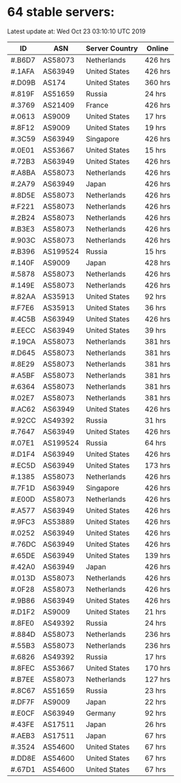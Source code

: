 # 64 stable servers:

Latest update at: Wed Oct 23 03:10:10 UTC 2019

| ID | ASN | Server Country | Online |
| -- | --- | -------------- | ------ |
| #.B6D7 | AS58073 | Netherlands | 426 hrs |
| #.1AFA | AS63949 | United States | 426 hrs |
| #.D09B | AS174 | United States | 360 hrs |
| #.819F | AS51659 | Russia | 24 hrs |
| #.3769 | AS21409 | France | 426 hrs |
| #.0613 | AS9009 | United States | 17 hrs |
| #.8F12 | AS9009 | United States | 19 hrs |
| #.3C59 | AS63949 | Singapore | 426 hrs |
| #.0E01 | AS53667 | United States | 15 hrs |
| #.72B3 | AS63949 | United States | 426 hrs |
| #.A8BA | AS58073 | Netherlands | 426 hrs |
| #.2A79 | AS63949 | Japan | 426 hrs |
| #.8D5E | AS58073 | Netherlands | 426 hrs |
| #.F221 | AS58073 | Netherlands | 426 hrs |
| #.2B24 | AS58073 | Netherlands | 426 hrs |
| #.B3E3 | AS58073 | Netherlands | 426 hrs |
| #.903C | AS58073 | Netherlands | 426 hrs |
| #.B396 | AS199524 | Russia | 15 hrs |
| #.140F | AS9009 | Japan | 428 hrs |
| #.5878 | AS58073 | Netherlands | 426 hrs |
| #.149E | AS58073 | Netherlands | 426 hrs |
| #.82AA | AS35913 | United States | 92 hrs |
| #.F7E6 | AS35913 | United States | 36 hrs |
| #.4C5B | AS63949 | United States | 426 hrs |
| #.EECC | AS63949 | United States | 39 hrs |
| #.19CA | AS58073 | Netherlands | 381 hrs |
| #.D645 | AS58073 | Netherlands | 381 hrs |
| #.8E29 | AS58073 | Netherlands | 381 hrs |
| #.A5BF | AS58073 | Netherlands | 381 hrs |
| #.6364 | AS58073 | Netherlands | 381 hrs |
| #.02E7 | AS58073 | Netherlands | 381 hrs |
| #.AC62 | AS63949 | United States | 426 hrs |
| #.92CC | AS49392 | Russia | 31 hrs |
| #.7647 | AS63949 | United States | 426 hrs |
| #.07E1 | AS199524 | Russia | 64 hrs |
| #.D1F4 | AS63949 | United States | 426 hrs |
| #.EC5D | AS63949 | United States | 173 hrs |
| #.1385 | AS58073 | Netherlands | 426 hrs |
| #.7F1D | AS63949 | Singapore | 426 hrs |
| #.E00D | AS58073 | Netherlands | 426 hrs |
| #.A577 | AS63949 | United States | 426 hrs |
| #.9FC3 | AS53889 | United States | 426 hrs |
| #.0252 | AS63949 | United States | 426 hrs |
| #.76DC | AS63949 | United States | 426 hrs |
| #.65DE | AS63949 | United States | 139 hrs |
| #.42A0 | AS63949 | Japan | 426 hrs |
| #.013D | AS58073 | Netherlands | 426 hrs |
| #.0F28 | AS58073 | Netherlands | 426 hrs |
| #.9B86 | AS63949 | United States | 426 hrs |
| #.D1F2 | AS9009 | United States | 21 hrs |
| #.8FE0 | AS49392 | Russia | 24 hrs |
| #.884D | AS58073 | Netherlands | 236 hrs |
| #.55B3 | AS58073 | Netherlands | 236 hrs |
| #.6826 | AS49392 | Russia | 17 hrs |
| #.8FEC | AS53667 | United States | 170 hrs |
| #.B7EE | AS58073 | Netherlands | 127 hrs |
| #.8C67 | AS51659 | Russia | 23 hrs |
| #.DF7F | AS9009 | Japan | 22 hrs |
| #.E0CF | AS63949 | Germany | 92 hrs |
| #.43FE | AS17511 | Japan | 26 hrs |
| #.AEB3 | AS17511 | Japan | 67 hrs |
| #.3524 | AS54600 | United States | 67 hrs |
| #.DD8E | AS54600 | United States | 67 hrs |
| #.67D1 | AS54600 | United States | 67 hrs |

